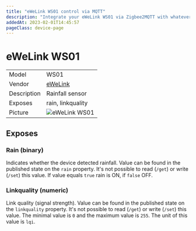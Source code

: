 ```yaml
---
title: "eWeLink WS01 control via MQTT"
description: "Integrate your eWeLink WS01 via Zigbee2MQTT with whatever smart home infrastructure you are using without the vendor's bridge or gateway."
addedAt: 2023-02-01T14:45:57
pageClass: device-page
---
```


<!-- !!!! -->
<!-- ATTENTION: This file is auto-generated through docgen! -->
<!-- You can only edit the "Notes"-Section between the two comment lines "Notes BEGIN" and "Notes END". -->
<!-- Do not use h1 or h2 heading within "## Notes"-Section. -->
<!-- !!!! -->

# eWeLink WS01

|     |     |
|-----|-----|
| Model | WS01  |
| Vendor  | [eWeLink](/supported-devices/#v=eWeLink)  |
| Description | Rainfall sensor |
| Exposes | rain, linkquality |
| Picture | ![eWeLink WS01](https://www.zigbee2mqtt.io/images/devices/WS01.jpg) |


<!-- Notes BEGIN: You can edit here. Add "## Notes" headline if not already present. -->


<!-- Notes END: Do not edit below this line -->



## Exposes

### Rain (binary)
Indicates whether the device detected rainfall.
Value can be found in the published state on the `rain` property.
It's not possible to read (`/get`) or write (`/set`) this value.
If value equals `true` rain is ON, if `false` OFF.

### Linkquality (numeric)
Link quality (signal strength).
Value can be found in the published state on the `linkquality` property.
It's not possible to read (`/get`) or write (`/set`) this value.
The minimal value is `0` and the maximum value is `255`.
The unit of this value is `lqi`.


